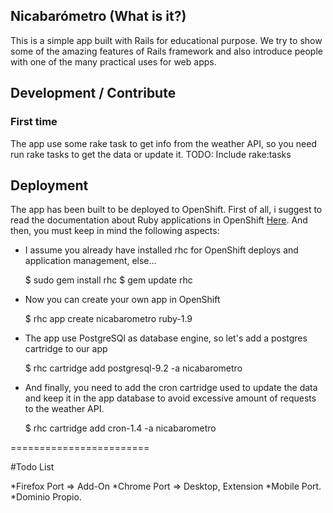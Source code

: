 ## Nicabarómetro (What is it?)

This is a simple app built with Rails for educational purpose. We try to show some of the amazing features of Rails framework and also introduce people with one of the many practical uses for web apps.

## Development / Contribute

### First time

The app use some rake task to get info from the weather API, so you need run rake tasks to get the data or update it. 
TODO: Include rake:tasks

## Deployment

The app has been built to be deployed to OpenShift. First of all, i suggest to read the documentation about Ruby applications in OpenShift [Here](https://www.openshift.com/developers/ruby). And then, you must keep in mind the following aspects:

* I assume you already have installed rhc for OpenShift deploys and application management, else...
    
    $ sudo gem install rhc
    $ gem update rhc 

* Now you can create your own app in OpenShift

    $ rhc app create nicabarometro ruby-1.9

* The app use PostgreSQl as database engine, so let's add a postgres cartridge to our app

    $ rhc cartridge add postgresql-9.2 -a nicabarometro
    
* And finally, you need to add the cron cartridge used to update the data and keep it in the app database to avoid excessive amount of requests to the weather API.  
    
    $ rhc cartridge add cron-1.4 -a nicabarometro
 
========================

#Todo List

*Firefox Port => Add-On
*Chrome Port => Desktop, Extension
*Mobile Port.
*Dominio Propio.




